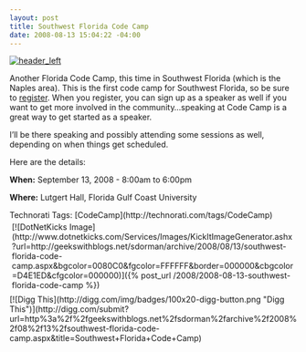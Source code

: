 ```yaml
---
layout: post
title: Southwest Florida Code Camp
date: 2008-08-13 15:04:22 -04:00
---
```


[![header_left](http://gwb.blob.core.windows.net/sdorman/WindowsLiveWriter/SouthwestFloridaCodeCamp_D203/header_left_thumb.jpg "header_left")](http://gwb.blob.core.windows.net/sdorman/WindowsLiveWriter/SouthwestFloridaCodeCamp_D203/header_left_2.jpg) 

Another Florida Code Camp, this time in Southwest Florida (which is the Naples area). This is the first code camp for Southwest Florida, so be sure to [register](http://66.252.228.222/CreateNewWizard.aspx "register"). When you register, you can sign up as a speaker as well if you want to get more involved in the community…speaking at Code Camp is a great way to get started as a speaker.

I’ll be there speaking and possibly attending some sessions as well, depending on when things get scheduled. 

Here are the details:

**When:** September 13, 2008 - 8:00am to 6:00pm

**Where:** Lutgert Hall, Florida Gulf Coast University
  <div style="padding-right: 0px; padding-left: 0px; float: none; padding-bottom: 0px; margin: 0px; padding-top: 0px; display: inline" id="scid:0767317B-992E-4b12-91E0-4F059A8CECA8:f3b8a8f8-6d10-48fe-be67-a9ac22ad779e" class="wlWriterSmartContent">Technorati Tags: [CodeCamp](http://technorati.com/tags/CodeCamp)</div><div class="wlWriterHeaderFooter" style="text-align:left; margin:0px; padding:4px 4px 4px 4px;">[![DotNetKicks Image](http://www.dotnetkicks.com/Services/Images/KickItImageGenerator.ashx?url=http://geekswithblogs.net/sdorman/archive/2008/08/13/southwest-florida-code-camp.aspx&bgcolor=0080C0&fgcolor=FFFFFF&border=000000&cbgcolor=D4E1ED&cfgcolor=000000)]({% post_url /2008/2008-08-13-southwest-florida-code-camp %})</div><div class="wlWriterHeaderFooter" style="text-align:left; margin:0px; padding:4px 0px 4px 0px;">[![Digg This](http://digg.com/img/badges/100x20-digg-button.png "Digg This")](http://digg.com/submit?url=http%3a%2f%2fgeekswithblogs.net%2fsdorman%2farchive%2f2008%2f08%2f13%2fsouthwest-florida-code-camp.aspx&title=Southwest+Florida+Code+Camp)</div>
